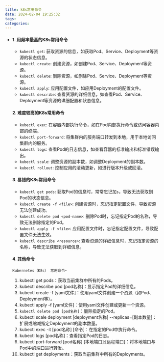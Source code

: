```yaml
---
title: k8s常用命令
date: 2024-02-04 19:25:32
tags:
categories:
---
```


- #### 1. 用频率最高的K8s常用命令

  - `kubectl get`: 获取资源的信息，如获取Pod、Service、Deployment等资源的状态信息。
  - `kubectl create`: 创建资源，如创建Pod、Service、Deployment等资源。
  - `kubectl delete`: 删除资源，如删除Pod、Service、Deployment等资源。
  - `kubectl apply`: 应用配置文件，如应用Deployment的配置文件。
  - `kubectl describe`: 查看资源的详细信息，如查看Pod、Service、Deployment等资源的详细配置和状态信息。

  #### 2. 难度较高的K8s常用命令

  - `kubectl exec`: 在容器内部执行命令，如在Pod内部执行命令或访问容器内部的终端。
  - `kubectl port-forward`: 将集群内的服务端口转发到本地，用于本地访问集群内的服务。
  - `kubectl logs`: 查看Pod的日志信息，如查看容器的标准输出和标准错误输出。
  - `kubectl scale`: 调整资源的副本数，如调整Deployment的副本数。
  - `kubectl rollout`: 控制应用的滚动更新，如进行版本升级或回滚。

  #### 3. 易错的K8s常用命令

  - `kubectl get pods`: 获取Pod的信息时，常常忘记加`s`，导致无法获取到Pod的状态信息。
  - `kubectl create -f <file>`: 创建资源时，忘记指定配置文件，导致资源无法创建成功。
  - `kubectl delete pod <pod-name>`: 删除Pod时，忘记指定Pod的名称，导致无法删除指定的Pod。
  - `kubectl apply -f <file>`: 应用配置文件时，忘记指定配置文件，导致配置文件无法生效。
  - `kubectl describe <resource>`: 查看资源的详细信息时，忘记指定资源的名称，导致无法获取到详细信息。

  #### 4. 其他命令

  ```
  Kubernetes（K8s） 常用命令~
  ```

  1. kubectl get pods：获取当前集群中所有的Pods。
  2. kubectl describe pod [pod名称]：显示指定Pod的详细信息。
  3. kubectl create -f [yaml文件]：使用yaml文件创建一个资源（如Pod、Deployment等）。
  4. kubectl apply -f [yaml文件]：使用yaml文件创建或更新一个资源。
  5. `kubectl delete pod [pod名称]`：删除指定的Pod。
  6. kubectl scale deployment [deployment名称] --replicas=[副本数量]：扩展或缩减指定Deployment的副本数量。
  7. kubectl exec -it [pod名称] [命令]：在指定的Pod中执行命令。
  8. kubectl logs [pod名称]：查看指定Pod的日志。
  9. kubectl port-forward [pod名称] [本地端口]:[远程端口]：将本地端口与Pod中的端口进行转发。
  10. kubectl get deployments：获取当前集群中所有的Deployments。
